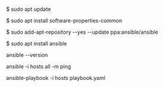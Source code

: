  $ sudo apt update

 $ sudo apt install software-properties-common

 $ sudo add-apt-repository --yes --update ppa:ansible/ansible

 $ sudo apt install ansible

ansible --version

ansible -i hosts all -m ping 

   ansible-playbook -i hosts playbook.yaml 

   

